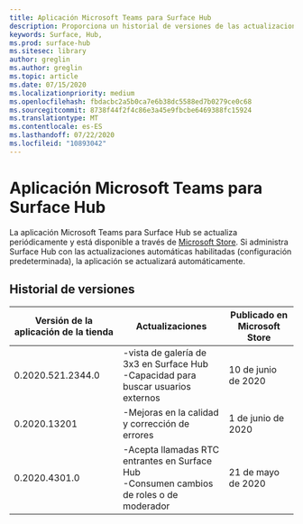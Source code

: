 ```yaml
---
title: Aplicación Microsoft Teams para Surface Hub
description: Proporciona un historial de versiones de las actualizaciones de la aplicación Microsoft Teams de Surface Hub
keywords: Surface, Hub,
ms.prod: surface-hub
ms.sitesec: library
author: greglin
ms.author: greglin
ms.topic: article
ms.date: 07/15/2020
ms.localizationpriority: medium
ms.openlocfilehash: fbdacbc2a5b0ca7e6b38dc5588ed7b0279ce0c68
ms.sourcegitcommit: 8738f44f2f4c86e3a45e9fbcbe6469388fc15924
ms.translationtype: MT
ms.contentlocale: es-ES
ms.lasthandoff: 07/22/2020
ms.locfileid: "10893042"
---
```

# Aplicación Microsoft Teams para Surface Hub 

La aplicación Microsoft Teams para Surface Hub se actualiza periódicamente y está disponible a través de [Microsoft Store](https://www.microsoft.com/store/apps/windows). Si administra Surface Hub con las actualizaciones automáticas habilitadas (configuración predeterminada), la aplicación se actualizará automáticamente.
 

## Historial de versiones
| Versión de la aplicación de la tienda | Actualizaciones                                                                                         | Publicado en Microsoft Store |
| --------------------- | --------------------------------------------------------------------------------------------------- | -------------------------------- |
| 0.2020.521.2344.0         | -vista de galería de 3x3 en Surface Hub<br>-Capacidad para buscar usuarios externos                         | 10 de junio de 2020<br>            |
| 0.2020.13201          | -Mejoras en la calidad y corrección de errores                                                                | 1 de junio de 2020<br>          |
| 0.2020.4301.0         | -Acepta llamadas RTC entrantes en Surface Hub<br>-Consumen cambios de roles o de moderador            | 21 de mayo de 2020                     |
